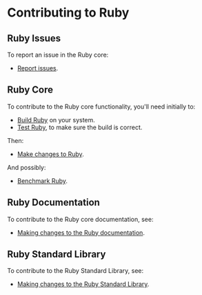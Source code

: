 # Contributing to Ruby

## Ruby Issues

To report an issue in the Ruby core:

* [Report issues](reporting_issues.md).

## Ruby Core

To contribute to the Ruby core functionality,
you'll need initially to:

* [Build Ruby](building_ruby.md) on your system.
* [Test Ruby](testing_ruby.md), to make sure the build is correct.

Then:

* [Make changes to Ruby](making_changes_to_ruby.md).

And possibly:

* [Benchmark Ruby](https://github.com/ruby/ruby/tree/master/benchmark#make-benchmark).

## Ruby Documentation

To contribute to the Ruby core documentation, see:

* [Making changes to the Ruby documentation](documentation_guide.md).

## Ruby Standard Library

To contribute to the Ruby Standard Library, see:

* [Making changes to the Ruby Standard Library](making_changes_to_stdlibs.md).
